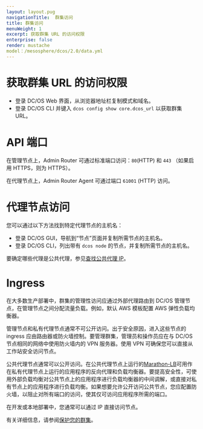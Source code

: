 ```yaml
---
layout: layout.pug
navigationTitle:  群集访问
title: 群集访问
menuWeight: 1
excerpt: 获取群集 URL 的访问权限
enterprise: false
render: mustache
model：/mesosphere/dcos/2.0/data.yml
---
```


# 获取群集 URL 的访问权限

- 登录 DC/OS Web 界面，从浏览器地址栏复制模式和域名。
- 登录 DC/OS CLI 并键入 `dcos config show core.dcos_url` 以获取群集 URL。


# API 端口

在管理节点上，Admin Router 可通过标准端口访问：`80`(HTTP) 和 `443` （如果启用 HTTPS，则为 HTTPS）。

在代理节点上，Admin Router Agent 可通过端口 `61001` (HTTP) 访问。


# 代理节点访问

您可以通过以下方法找到特定代理节点的主机名：

- 登录 DC/OS GUI，导航到“节点”页面并复制所需节点的主机名。
- 登录 DC/OS CLI，列出带有 `dcos node` 的节点，并复制所需节点的主机名。

要确定哪些代理是公共代理，参见[查找公共代理 IP](/mesosphere/dcos/2.0/administering-clusters/locate-public-agent/)。


# Ingress

在大多数生产部署中，群集的管理性访问应通过外部代理路由到 DC/OS 管理节点，在管理节点之间分配流量负载。例如，默认 AWS 模板配置 AWS 弹性负载均衡器。

管理节点和私有代理节点通常不可公开访问。出于安全原因，进入这些节点的 ingress 应由路由器或防火墙控制。要管理群集，管理员和操作员应在与 DC/OS 节点相同的网络中使用防火墙内的 VPN 服务器。使用 VPN 可确保您可以直接从工作站安全访问节点。

公共代理节点通常可以公开访问。在公共代理节点上运行的[Marathon-LB](/mesosphere/dcos/services/marathon-lb/latest/)可用作在私有代理节点上运行的应用程序的反向代理和负载均衡器。要提高安全性，可使用外部负载均衡对公共节点上的应用程序进行负载均衡器的中间调解，或直接对私有节点上的应用程序进行负载均衡。如果想要允许公开访问公共节点，您应配置防火墙，以阻止对所有端口的访问，使其仅可访问应用程序所需的端口。

在开发或本地部署中，您通常可以通过 IP 直接访问节点。

有关详细信息，请参阅[保护您的群集](/mesosphere/dcos/2.0/administering-clusters/)。
